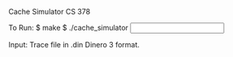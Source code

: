 Cache Simulator
CS 378

To Run:
$ make
$ ./cache_simulator <input trace>

Input:
Trace file in .din Dinero 3 format.
